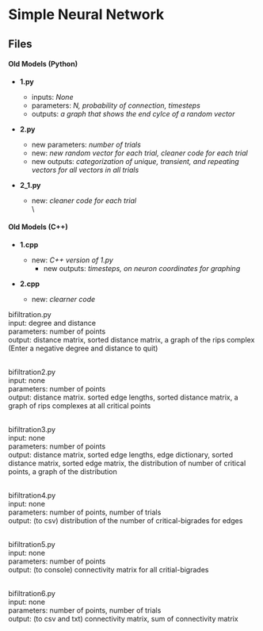 # Simple Neural Network

## Files

#### Old Models (Python)
* **1.py**
    * inputs: *None*
    * parameters: *N, probability of connection, timesteps*
    * outputs: *a graph that shows the end cylce of a random vector*

* **2.py**
    * new parameters: *number of trials*
    * new: *new random vector for each trial, cleaner code for each trial*
    * new outputs: *categorization of unique, transient, and repeating vectors for all vectors in all trials*

* **2_1.py**
    * new: *cleaner code for each trial*
\
\
#### Old Models (C++)
* **1.cpp**
    * new: *C++ version of 1.py*
        * new outputs: *timesteps, on neuron coordinates for graphing*


* **2.cpp**
    * new: *clearner code*


bifiltration.py\
input: degree and distance\
parameters: number of points\
output: distance matrix, sorted distance matrix, a graph of the rips complex\
(Enter a negative degree and distance to quit)

\
bifiltration2.py\
input: none\
parameters: number of points\
output: distance matrix. sorted edge lengths, sorted distance matrix, a graph of rips complexes at all critical points

\
bifiltration3.py\
input: none\
parameters: number of points\
output: distance matrix, sorted edge lengths, edge dictionary, sorted distance matrix, sorted edge matrix, the distribution of number of critical points, a graph of the distribution

\
bifiltration4.py\
input: none\
parameters: number of points, number of trials\
output: (to csv) distribution of the number of critical-bigrades for edges

\
bifiltration5.py\
input: none\
parameters: number of points\
output: (to console) connectivity matrix for all critial-bigrades

\
bifiltration6.py\
input: none\
parameters: number of points, number of trials\
output: (to csv and txt) connectivity matrix, sum of connectivity matrix
